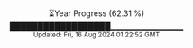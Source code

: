 <p align="center">
⏳Year Progress (62.31 %) <br>
██████████████████▁▁▁▁▁▁▁▁▁▁▁▁ <br>
<sub>Updated: Fri, 16 Aug 2024 01:22:52 GMT</sub>
</p>

